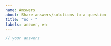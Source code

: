 ```yaml
---
name: Answers
about: Share answers/solutions to a question
title: "no - "
labels: answer, en 
---
```


<!--
Notes: 

🎉 Congrats on solving the challenge and we are happy to see you'd like to share your solutions!

However, due to the increasing number of users, the issue pool would be filled by answers very quickly.

Before you submit your solutions, please kindly search for similar solutions that may already be posted. You can "thumb up" on them or leave your comments on that issue. If you think you have a different solution, do not hesitate to create the issue and share it with others. Sharing some ideas or thoughts about how to solve this problem is greatly welcome!

Thanks!
-->

```ts
// your answers
```
